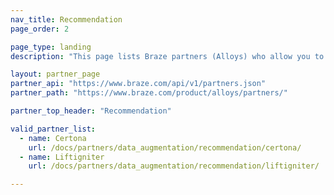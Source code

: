 ```yaml
---
nav_title: Recommendation
page_order: 2

page_type: landing
description: "This page lists Braze partners (Alloys) who allow you to gather recommendation data from outside sources to use in your messaging campaigns."

layout: partner_page
partner_api: "https://www.braze.com/api/v1/partners.json"
partner_path: "https://www.braze.com/product/alloys/partners/"

partner_top_header: "Recommendation"

valid_partner_list:
  - name: Certona
    url: /docs/partners/data_augmentation/recommendation/certona/
  - name: Liftigniter
    url: /docs/partners/data_augmentation/recommendation/liftigniter/

---
```

